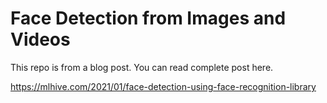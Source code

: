 # Face Detection from Images and Videos

This repo is from a blog post. You can read complete post here.

https://mlhive.com/2021/01/face-detection-using-face-recognition-library
